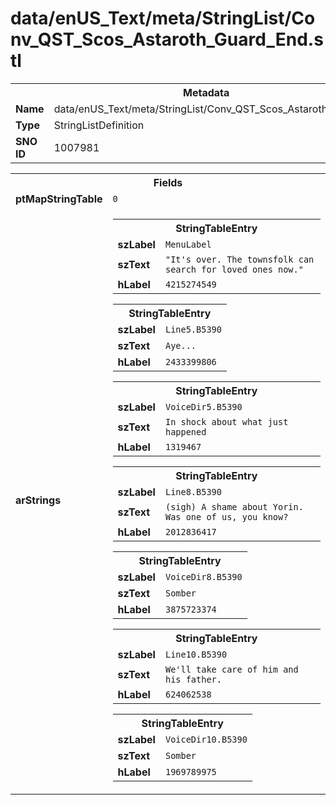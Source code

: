 <h1>data/enUS_Text/meta/StringList/Conv_QST_Scos_Astaroth_Guard_End.stl</h1><table><tr><th colspan="100%">Metadata</th></tr><tr><td><b>Name</b></td><td>data/enUS_Text/meta/StringList/Conv_QST_Scos_Astaroth_Guard_End.stl</td></tr><tr><td><b>Type</b></td><td>StringListDefinition</td></tr><tr><td><b>SNO ID</b></td><td>1007981</td></tr></table>

<table><tr><th colspan="100%">Fields</th></tr><tr><td><b>ptMapStringTable</b></td><td><code>0</code></td></tr><tr><td><b>arStrings</b></td><td><table><tr><th colspan="100%">StringTableEntry</th></tr><tr><td><b>szLabel</b></td><td><code>MenuLabel</code></td></tr><tr><td><b>szText</b></td><td><code>"It's over. The townsfolk can search for loved ones now."</code></td></tr><tr><td><b>hLabel</b></td><td><code>4215274549</code></td></tr></table>


<table><tr><th colspan="100%">StringTableEntry</th></tr><tr><td><b>szLabel</b></td><td><code>Line5.B5390</code></td></tr><tr><td><b>szText</b></td><td><code>Aye...</code></td></tr><tr><td><b>hLabel</b></td><td><code>2433399806</code></td></tr></table>


<table><tr><th colspan="100%">StringTableEntry</th></tr><tr><td><b>szLabel</b></td><td><code>VoiceDir5.B5390</code></td></tr><tr><td><b>szText</b></td><td><code>In shock about what just happened</code></td></tr><tr><td><b>hLabel</b></td><td><code>1319467</code></td></tr></table>


<table><tr><th colspan="100%">StringTableEntry</th></tr><tr><td><b>szLabel</b></td><td><code>Line8.B5390</code></td></tr><tr><td><b>szText</b></td><td><code>(sigh) A shame about Yorin. Was one of us, you know?</code></td></tr><tr><td><b>hLabel</b></td><td><code>2012836417</code></td></tr></table>


<table><tr><th colspan="100%">StringTableEntry</th></tr><tr><td><b>szLabel</b></td><td><code>VoiceDir8.B5390</code></td></tr><tr><td><b>szText</b></td><td><code>Somber</code></td></tr><tr><td><b>hLabel</b></td><td><code>3875723374</code></td></tr></table>


<table><tr><th colspan="100%">StringTableEntry</th></tr><tr><td><b>szLabel</b></td><td><code>Line10.B5390</code></td></tr><tr><td><b>szText</b></td><td><code>We'll take care of him and his father.</code></td></tr><tr><td><b>hLabel</b></td><td><code>624062538</code></td></tr></table>


<table><tr><th colspan="100%">StringTableEntry</th></tr><tr><td><b>szLabel</b></td><td><code>VoiceDir10.B5390</code></td></tr><tr><td><b>szText</b></td><td><code>Somber</code></td></tr><tr><td><b>hLabel</b></td><td><code>1969789975</code></td></tr></table>


</td></tr></table>

